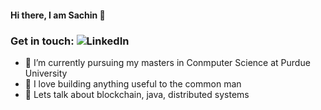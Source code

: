 #### Hi there, I am Sachin 👋

### Get in touch: ![LinkedIn](https://www.linkedin.com/in/sachinvenkateshamurthy/)


- 🌱 I’m currently pursuing my masters in Conmputer Science at Purdue University
- 🤔 I love building anything useful to the common man
- 💬 Lets talk about blockchain, java, distributed systems 

<!--
**sachinvmurthy/sachinvmurthy** is a ✨ _special_ ✨ repository because its `README.md` (this file) appears on your GitHub profile.

Here are some ideas to get you started:


-->
